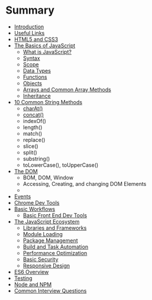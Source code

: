 # Summary

* [Introduction](README.md)
* [Useful Links](useful-links.md)
* [HTML5 and CSS3](html-css.md)
* [The Basics of JavaScript](the-basics.md)
    * [What is JavaScript?](what-is-javascript.md)
    * [Syntax](syntax.md)
    * [Scope](scope.md)
    * [Data Types](data-types.md)
    * [Functions](functions.md)
    * [Objects](objects.md)
    * [Arrays and Common Array Methods](arrays.md)
    * [Inheritance](inheritance.md)
* [10 Common String Methods](string-methods.md)
    * [charAt\(\)](charat.md)
    * [concat\(\)](concat.md)
    * indexOf\(\)
    * length\(\)
    * match\(\)
    * replace\(\)
    * slice\(\)
    * split\(\)
    * substring\(\)
    * toLowerCase\(\), toUpperCase\(\)
* [The DOM](dom.md)
    * BOM, DOM, Window
    * Accessing, Creating, and changing DOM Elements
    * 
* [Events](events.md)
* [Chrome Dev Tools](devtools.md)
* [Basic Workflows](workflows.md)
    * [Basic Front End Dev Tools](front-end-tools.md)
* [The JavaScript Ecosystem](ecosystem.md)
    * [Libraries and Frameworks](libraries-frameworks.md)
    * [Module Loading](modules.md)
    * [Package Management](package-management.md)
    * [Build and Task Automation](automation.md)
    * [Performance Optimization](optimization.md)
    * [Basic Security](security.md)
    * [Responsive Design](responsive.md)
* [ES6 Overview](es6.md)
* [Testing](testing.md)
* [Node and NPM](node.md)
* [Common Interview Questions](interview-questions.md)

